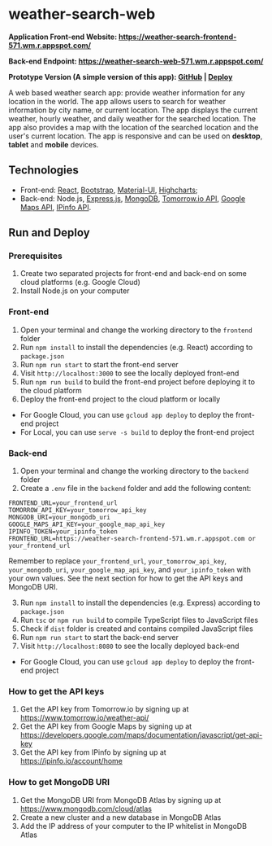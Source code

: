 # weather-search-web
**Application Front-end Website: https://weather-search-frontend-571.wm.r.appspot.com/**

**Back-end Endpoint: https://weather-search-web-571.wm.r.appspot.com/**

**Prototype Version (A simple version of this app): [GitHub](https://github.com/felix-wang-0307/simple-weather-search) | [Deploy](https://hypnotic-maker-435700-v2.wl.r.appspot.com/index.html)**

A web based weather search app: provide weather information for any location in the world. The app allows users to search for weather information by city name, or current location. The app displays the current weather, hourly weather, and daily weather for the searched location. The app also provides a map with the location of the searched location and the user's current location. The app is responsive and can be used on **desktop**, **tablet** and **mobile** devices.

## Technologies
- Front-end: [React](https://react.dev/), [Bootstrap](https://getbootstrap.com/), [Material-UI](https://material-ui.com/), [Highcharts](https://www.highcharts.com/);
- Back-end: Node.js, [Express.js](https://expressjs.com/), [MongoDB](https://www.mongodb.com/), [Tomorrow.io API](https://www.tomorrow.io/), [Google Maps API](https://developers.google.com/maps/documentation/javascript/overview), [IPinfo API](https://ipinfo.io/).

## Run and Deploy
### Prerequisites
1. Create two separated projects for front-end and back-end on some cloud platforms (e.g. Google Cloud)
2. Install Node.js on your computer

### Front-end
1. Open your terminal and change the working directory to the `frontend` folder
2. Run `npm install` to install the dependencies (e.g. React) according to `package.json`
3. Run `npm run start` to start the front-end server
4. Visit `http://localhost:3000` to see the locally deployed front-end
5. Run `npm run build` to build the front-end project before deploying it to the cloud platform
6. Deploy the front-end project to the cloud platform or locally
- For Google Cloud, you can use `gcloud app deploy` to deploy the front-end project
- For Local, you can use `serve -s build` to deploy the front-end project

### Back-end
1. Open your terminal and change the working directory to the `backend` folder
2. Create a `.env` file in the `backend` folder and add the following content:
```
FRONTEND_URL=your_frontend_url
TOMORROW_API_KEY=your_tomorrow_api_key
MONGODB_URI=your_mongodb_uri
GOOGLE_MAPS_API_KEY=your_google_map_api_key
IPINFO_TOKEN=your_ipinfo_token
FRONTEND_URL=https://weather-search-frontend-571.wm.r.appspot.com or your_frontend_url
```

Remember to replace `your_frontend_url`, `your_tomorrow_api_key`, `your_mongodb_uri`, `your_google_map_api_key`, and `your_ipinfo_token` with your own values. See the next section for how to get the API keys and MongoDB URI.

3. Run `npm install` to install the dependencies (e.g. Express) according to `package.json`
4. Run `tsc` or `npm run build` to compile TypeScript files to JavaScript files
5. Check if `dist` folder is created and contains compiled JavaScript files
6. Run `npm run start` to start the back-end server
7. Visit `http://localhost:8080` to see the locally deployed back-end
- For Google Cloud, you can use `gcloud app deploy` to deploy the front-end project

### How to get the API keys
1. Get the API key from Tomorrow.io by signing up at https://www.tomorrow.io/weather-api/
2. Get the API key from Google Maps by signing up at https://developers.google.com/maps/documentation/javascript/get-api-key
3. Get the API key from IPinfo by signing up at https://ipinfo.io/account/home

### How to get MongoDB URI
1. Get the MongoDB URI from MongoDB Atlas by signing up at https://www.mongodb.com/cloud/atlas
2. Create a new cluster and a new database in MongoDB Atlas
3. Add the IP address of your computer to the IP whitelist in MongoDB Atlas



